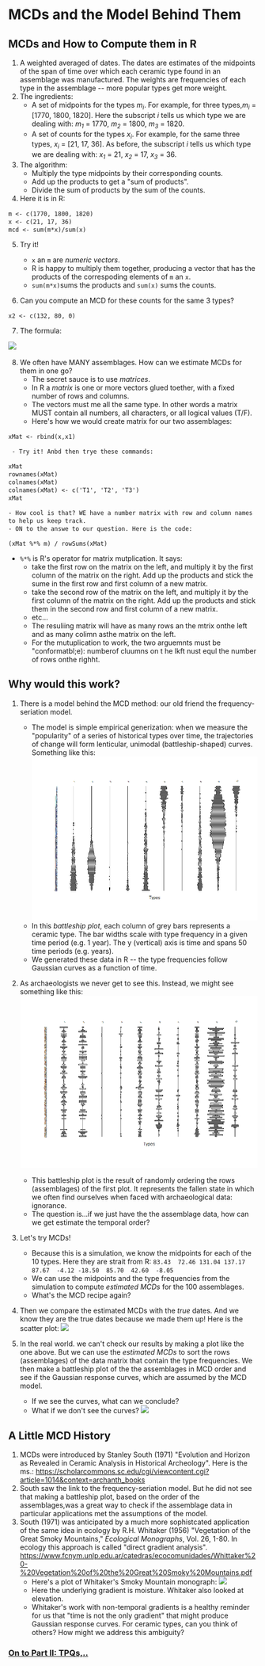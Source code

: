 # MCDs and the Model Behind Them
## MCDs and How to Compute them in R
1. A weighted averaged of dates. The dates are estimates of the midpoints of the span of time over which each ceramic type found in an assemblage was manufactured. The weights are frequencies of each type in the assemblage -- more popular types get more weight.  
2. The ingredients:
    - A set of midpoints for the types *m<sub>i</sub>*. For example, for three types,*m<sub>i</sub>* = [1770, 1800, 1820]. Here the subscript *i* tells us which type we are dealing with: *m<sub>1</sub>* = 1770, *m<sub>2</sub>* = 1800, *m<sub>3</sub>* = 1820.     
    - A set of counts for the types  *x<sub>i</sub>*. For example, for the same three types,  *x<sub>i</sub>* = [21, 17, 36]. As before, the subscript *i* tells us which type we are dealing with: *x<sub>1</sub>* = 21, *x<sub>2</sub>* = 17, *x<sub>3</sub>* = 36.     
3. The algorithm:
    - Multiply the type midpoints by their corresponding counts.
    - Add up the products to get a "sum of products".
    - Divide the sum of products by the sum of the counts.
4. Here it is in R: 
``` 
m <- c(1770, 1800, 1820)
x <- c(21, 17, 36) 
mcd <- sum(m*x)/sum(x)
``` 
5. Try it!
    - ```x``` an ```m``` are *numeric vectors*. 
    - R is happy to multiply them together, producing a vector that has the products of the correspoding elements of ```m``` an ```x```.
    - ```sum(m*x)```sums the products and ```sum(x)``` sums the counts.
  
6. Can you compute an MCD for these counts for the same 3 types?
```
x2 <- c(132, 80, 0) 
```
7. The formula:
<img src="https://render.githubusercontent.com/render/math?math=\Large MCD=\frac{\sum_{i=1}^{T} x_i m_i} { \sum_{i=1}^{T} x_i}">

8. We often have MANY assemblages. How can we estimate MCDs for them in one go?
    - The secret sauce is to use *matrices*.
    - In R a *matrix* is one or more vectors glued toether, with a fixed number of rows and columns. 
    - The vectors must me all the same type. In other words a matrix MUST contain all numbers, all characters, or all logical values (T/F).
    - Here's how we would create matrix for our two assemblages:
 ```
 xMat <- rbind(x,x1)
 ```
     - Try it! Anbd then trye these commands:
 ```
 xMat
rownames(xMat)
colnames(xMat)
colnames(xMat) <- c('T1', 'T2', 'T3')
xMat
```
    - How cool is that? WE have a number matrix with row and column names to help us keep track.
    - ON to the answe to our question. Here is the code:
```
(xMat %*% m) / rowSums(xMat)
```
   - ```%*%``` is R's operator for matrix mutplication. It says: 
       - take the first row on the matrix on the left, and multiply it by the first column of the matrix on the right. Add up the products and stick the sume in the first row and first column of a new matrix.
       - take the second row of the matrix on the left, and multiply it by the first column of the matrix on the right. Add up the products and stick them in the second row and first column of a new matrix. 
       - etc...
       - The resuliing matrix will have as many rows an the mtrix onthe left and as many colimn asthe matrix on the left.
       - For the mutuplication to work, the two arguemnts must be "conformatbl;e): numberof cluumns on t he lkft nust equl the number of rows onthe righht.
 
 
     
     



## Why would this work?
1.  There is a model behind the MCD method: our old friend the frequency-seriation model.
    - The model is simple empirical generization: when we measure the "popularity" of a series of historical types over time, the trajectories of change will form lenticular, unimodal (battleship-shaped) curves. Something like this:
![](./Images/TrueOrderBattleshipPlot.png)
    - In this *battleship plot*, each column of grey bars represents a ceramic type. The bar widths scale with type frequency in a given time period (e.g. 1 year). The y (vertical) axis is time and spans 50 time periods (e.g. years).
    - We generated these data in R -- the type frequencies follow Gaussian curves as a function of time.   
2. As archaeologists we never get to see this. Instead, we might see something like this:
![](./Images/RandomOrderBattleshipPlot.png)   
    - This battleship plot is the result of randomly ordering the rows (assemblages) of the first plot. It represents the fallen state in which we often find ourselves when faced with archaeological data: ignorance.
    - The question is...if we just have the the assemblage data, how can we get estimate the temporal order?
3. Let's try MCDs!
    - Because this is a simulation, we know the midpoints for each of the 10 types. Here they are strait from R:
``` 83.43  72.46 131.04 137.17  87.67  -4.12 -18.50  85.70  42.60  -8.05 ```
    - We can use the midpoints and the type frequencies from the simulation to compute *estimated MCDs* for the 100 assemblages.
    - What's the MCD recipe again?

4. Then we compare the estimated MCDs with the *true* dates. And we know they are the true dates because we made them up! Here is the scatter plot:
![](./Images/TrueMCDvsEstimatedMCD.png)

5. In the real world. we can't check our results by making a plot like the one above. But we can use the *estimated MCDs* to sort the rows (assemblages) of the data matrix that contain the type frequencies. We then make a battleship plot of the the assemblages in MCD order and see if the Gaussian response curves, which are assumed by the MCD model.  
    - If we see the curves, what can we conclude? 
    - What if we don't see the curves?
![](./Images/EstMCDOrderBattlehipPlot.png)  


## A Little MCD History
1. MCDs were introduced by Stanley South (1971) "Evolution and Horizon as Revealed in Ceramic Analysis in Historical Archeology". Here is the ms.: 
https://scholarcommons.sc.edu/cgi/viewcontent.cgi?article=1014&context=archanth_books
2. South saw the link to the frequency-seriation model. But he did not see that making a battleship plot, based on the order of the assemblages,was a great way to check if the assemblage data in particular applications met the assumptions of the model.
3. South (1971) was anticipated by a much more sophistcated application of the same idea in ecology by R.H. Whitaker (1956) "Vegetation of the Great Smoky Mountains," *Ecological Monographs*, Vol. 26, 1-80. In ecology this approach is called "direct gradient analysis". 
https://www.fcnym.unlp.edu.ar/catedras/ecocomunidades/Whittaker%20-%20Vegetation%20of%20the%20Great%20Smoky%20Mountains.pdf
    - Here's a plot of Whitaker's Smoky Mountain monograph:
![](./Images/Whitaker1954Gradients.png)
    - Here the underlying gradient is moisture. Whitaker also looked at elevation.
    - Whitaker's work with non-temporal gradients is a healthy reminder for us that "time is not the only gradient" that might produce Gaussian response curves. For ceramic types, can you think of others? How might we address this ambiguity?
     

### [On to Part II: TPQs,..](https://github.com/DAACS-Research-Consortium/DAACS-Open-Academy/blob/main/FSS2021/Workshop5/Part_II.md)

   
   
